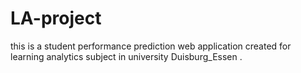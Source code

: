 # LA-project
this is a student performance prediction web application created for learning analytics subject in university Duisburg_Essen .
